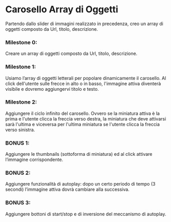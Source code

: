 # Carosello Array di Oggetti

Partendo dallo slider di immagini realizzato in precedenza, creo un array di oggetti composto da Url, titolo, descrizione.

### Milestone 0:
Creare un array di oggetti composto da Url, titolo, descrizione.

### Milestone 1:
Usiamo l’array di oggetti letterali per popolare dinamicamente il carosello.
Al click dell'utente sulle frecce in alto o in basso, l'immagine attiva diventerà visibile e dovremo aggiungervi titolo e testo.

### Milestone 2:
Aggiungere il ciclo infinito del carosello. Ovvero se la miniatura attiva è la prima e l'utente clicca la freccia verso destra, la miniatura che deve attivarsi sarà l'ultima e viceversa per l'ultima miniatura se l'utente clicca la freccia verso sinistra.

### BONUS 1:
Aggiungere le thumbnails (sottoforma di miniatura) ed al click attivare l’immagine corrispondente.

### BONUS 2:
Aggiungere funzionalità di autoplay: dopo un certo periodo di tempo (3 secondi) l’immagine attiva dovrà cambiare alla successiva.

### BONUS 3:
Aggiungere bottoni di start/stop e di inversione del meccanismo di autoplay.